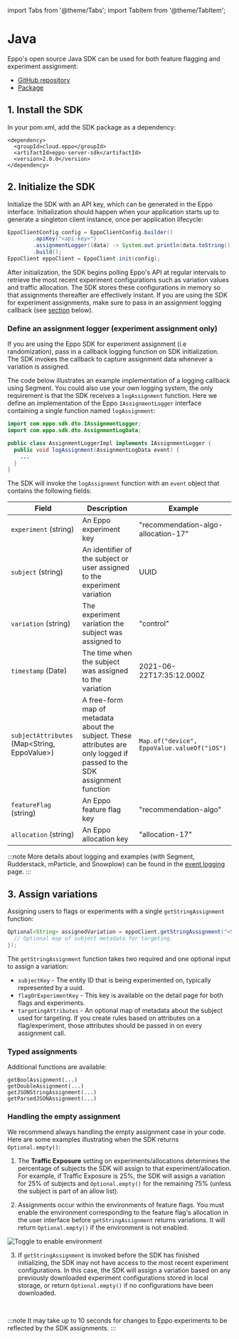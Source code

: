 import Tabs from '@theme/Tabs';
import TabItem from '@theme/TabItem';

# Java

Eppo's open source Java SDK can be used for both feature flagging and experiment assignment:

- [GitHub repository](https://github.com/Eppo-exp/java-server-sdk)
- [Package](https://s01.oss.sonatype.org/#nexus-search;quick~eppo-server-sdk)

## 1. Install the SDK

In your pom.xml, add the SDK package as a dependency:

```
<dependency>
  <groupId>cloud.eppo</groupId>
  <artifactId>eppo-server-sdk</artifactId>
  <version>2.0.0</version>
</dependency>
```

## 2. Initialize the SDK

Initialize the SDK with an API key, which can be generated in the Eppo interface. Initialization should happen when your application starts up to generate a singleton client instance, once per application lifecycle:

```java
EppoClientConfig config = EppoClientConfig.builder()
        .apiKey("<api-key>")
        .assignmentLogger((data) -> System.out.println(data.toString()))
        .build();
EppoClient eppoClient = EppoClient.init(config);
```

After initialization, the SDK begins polling Eppo's API at regular intervals to retrieve the most recent experiment configurations such as variation values and traffic allocation. The SDK stores these configurations in memory so that assignments thereafter are effectively instant. If you are using the SDK for experiment assignments, make sure to pass in an assignment logging callback (see [section](#define-an-assignment-logger-experiment-assignment-only) below).

### Define an assignment logger (experiment assignment only)

If you are using the Eppo SDK for experiment assignment (i.e randomization), pass in a callback logging function on SDK initialization. The SDK invokes the callback to capture assignment data whenever a variation is assigned.

The code below illustrates an example implementation of a logging callback using Segment. You could also use your own logging system, the only requirement is that the SDK receives a `logAssignment` function. Here we define an implementation of the Eppo `IAssignmentLogger` interface containing a single function named `logAssignment`:

```java
import com.eppo.sdk.dto.IAssignmentLogger;
import com.eppo.sdk.dto.AssignmentLogData;

public class AssignmentLoggerImpl implements IAssignmentLogger {
  public void logAssignment(AssignmentLogData event) {
    ...
  }
}
```

The SDK will invoke the `logAssignment` function with an `event` object that contains the following fields:

| Field                                        | Description                                                                                                              | Example                                     |
| -------------------------------------------- | ------------------------------------------------------------------------------------------------------------------------ | ------------------------------------------- |
| `experiment` (string)                        | An Eppo experiment key                                                                                                   | "recommendation-algo-allocation-17"         |
| `subject` (string)                           | An identifier of the subject or user assigned to the experiment variation                                                | UUID                                        |
| `variation` (string)                         | The experiment variation the subject was assigned to                                                                     | "control"                                   |
| `timestamp` (Date)                           | The time when the subject was assigned to the variation                                                                  | 2021-06-22T17:35:12.000Z                    |
| `subjectAttributes` (Map<String, EppoValue>) | A free-form map of metadata about the subject. These attributes are only logged if passed to the SDK assignment function | `Map.of("device", EppoValue.valueOf("iOS")` |
| `featureFlag` (string)                       | An Eppo feature flag key                                                                                                 | "recommendation-algo"                       |
| `allocation` (string)                        | An Eppo allocation key                                                                                                   | "allocation-17"                             |

:::note
More details about logging and examples (with Segment, Rudderstack, mParticle, and Snowplow) can be found in the [event logging](/how-tos/event-logging/) page.
:::

## 3. Assign variations

Assigning users to flags or experiments with a single `getStringAssignment` function:

```java
Optional<String> assignedVariation = eppoClient.getStringAssignment("<SUBJECT-KEY>", "<FLAG-OR-EXPERIMENT-KEY>", {
  // Optional map of subject metadata for targeting.
});
```

The `getStringAssignment` function takes two required and one optional input to assign a variation:

- `subjectKey` - The entity ID that is being experimented on, typically represented by a uuid.
- `flagOrExperimentKey` - This key is available on the detail page for both flags and experiments.
- `targetingAttributes` - An optional map of metadata about the subject used for targeting. If you create rules based on attributes on a flag/experiment, those attributes should be passed in on every assignment call.

### Typed assignments

Additional functions are available:

```
getBoolAssignment(...)
getDoubleAssignment(...)
getJSONStringAssignment(...)
getParsedJSONAssignment(...)
```

### Handling the empty assignment

We recommend always handling the empty assignment case in your code. Here are some examples illustrating when the SDK returns `Optional.empty()`:

1. The **Traffic Exposure** setting on experiments/allocations determines the percentage of subjects the SDK will assign to that experiment/allocation. For example, if Traffic Exposure is 25%, the SDK will assign a variation for 25% of subjects and `Optional.empty()` for the remaining 75% (unless the subject is part of an allow list).

2. Assignments occur within the environments of feature flags. You must enable the environment corresponding to the feature flag's allocation in the user interface before `getStringAssignment` returns variations. It will return `Optional.empty()` if the environment is not enabled.

![Toggle to enable environment](/img/feature-flagging/enable-environment.png)

3.  If `getStringAssignment` is invoked before the SDK has finished initializing, the SDK may not have access to the most recent experiment configurations. In this case, the SDK will assign a variation based on any previously downloaded experiment configurations stored in local storage, or return `Optional.empty()` if no configurations have been downloaded.

<br />

:::note
It may take up to 10 seconds for changes to Eppo experiments to be reflected by the SDK assignments.
:::
